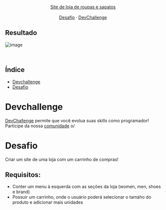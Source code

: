<br />
<p align="center">
  <a href="https://www.linkedin.com/in/adryelsimon">

 <p align="center">
    Site de loja de roupas e sapatos
       <br />
    <br />
    <a href="https://github.com/devchallenge-io/shop-website">Desafio</a>
    ·
    <a href="https://devchallenge.now.sh/">DevChallenge</a>
  </p>
</p>

## Resultado

 ![image](https://user-images.githubusercontent.com/88943961/168411831-73279374-5239-4b5d-a47c-5e3ce9252fa0.png)

  
<br/>

## Índice

- [Devchallenge](#devchallenge)
- [Desafio](#desafio)

# Devchallenge

<a href="https://devchallenge.now.sh/"> DevChallenge</a> permite que você evolua suas skills como programador! Participe da nossa <a href="https://discord.gg/yvYXhGj">comunidade</a> o/

# Desafio

Criar um site de uma loja com um carrinho de compras!

## Requisitos:

- Conter um menu à esquerda com as seções da loja (women, men, shoes e brand)<br>
- Possuir um carrinho, onde o usuário poderá selecionar o tamaho do produto e adicionar mais unidades<br>
